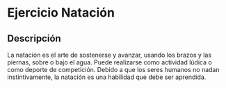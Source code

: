 # Ejercicio Natación

## Descripción
La natación es el arte de sostenerse y avanzar, usando los brazos y las piernas, sobre o bajo el agua. Puede realizarse como actividad lúdica o como deporte de competición. Debido a que los seres humanos no nadan instintivamente, la natación es una habilidad que debe ser aprendida.
